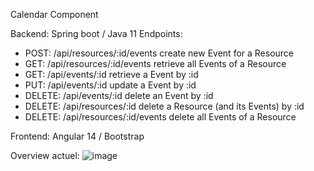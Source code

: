 Calendar Component

Backend: Spring boot / Java 11 
Endpoints: 
- POST: /api/resources/:id/events
    create new Event for a Resource
- GET: /api/resources/:id/events
    retrieve all Events of a Resource
- GET: /api/events/:id
    retrieve a Event by :id
- PUT: /api/events/:id
    update a Event by :id
- DELETE: /api/events/:id
    delete an Event by :id
- DELETE: /api/resources/:id
    delete a Resource (and its Events) by :id
- DELETE: /api/resources/:id/events
    delete all Events of a Resource

Frontend: Angular 14 / Bootstrap

Overview actuel:
![image](https://user-images.githubusercontent.com/52915601/200260673-d0242030-3051-4e48-b138-1469e1941968.png)


